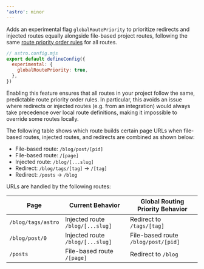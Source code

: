 ```yaml
---
'astro': minor
---
```


Adds an experimental flag `globalRoutePriority` to prioritize redirects and injected routes equally alongside file-based project routes, following the same [route priority order rules](https://docs.astro.build/en/core-concepts/routing/#route-priority-order) for all routes.

```js
// astro.config.mjs
export default defineConfig({
  experimental: {
    globalRoutePriority: true,
  },
})
```

Enabling this feature ensures that all routes in your project follow the same, predictable route priority order rules. In particular, this avoids an issue where redirects or injected routes (e.g. from an integration) would always take precedence over local route definitions, making it impossible to override some routes locally.

The following table shows which route builds certain page URLs when file-based routes, injected routes, and redirects are combined as shown below:

- File-based route: `/blog/post/[pid]`
- File-based route: `/[page]`
- Injected route: `/blog/[...slug]`
- Redirect: `/blog/tags/[tag]` -> `/[tag]`
- Redirect: `/posts` -> `/blog`

URLs are handled by the following routes:

| Page               | Current Behavior                 | Global Routing Priority Behavior    |
|--------------------|----------------------------------|-------------------------------------|
| `/blog/tags/astro` | Injected route `/blog/[...slug]` | Redirect to `/tags/[tag]`           |
| `/blog/post/0`     | Injected route `/blog/[...slug]` | File-based route `/blog/post/[pid]` |
| `/posts`           | File-based route `/[page]`       | Redirect to `/blog`                 |

